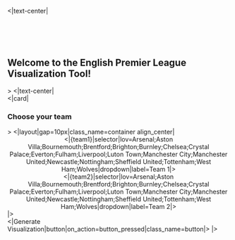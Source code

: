 <|text-center|
<br/>
<br/>
<br/>
<br/>
<br/>
<h2>Welcome to the English Premier League Visualization Tool!</h2>
>
<|text-center|
<br/>
<|card|
<h3>Choose your team</h3>
>
<|layout|gap=10px|class_name=container align_center|
<center>
<|{team1}|selector|lov=Arsenal;Aston Villa;Bournemouth;Brentford;Brighton;Burnley;Chelsea;Crystal Palace;Everton;Fulham;Liverpool;Luton Town;Manchester City;Manchester United;Newcastle;Nottingham;Sheffield United;Tottenham;West Ham;Wolves|dropdown|label=Team 1|>
</center>

<center>
<|{team2}|selector|lov=Arsenal;Aston Villa;Bournemouth;Brentford;Brighton;Burnley;Chelsea;Crystal Palace;Everton;Fulham;Liverpool;Luton Town;Manchester City;Manchester United;Newcastle;Nottingham;Sheffield United;Tottenham;West Ham;Wolves|dropdown|label=Team 2|>
</center>
|>

<style>
  /* Default button style (for light mode) /
  .button {
    background-color: white;
    color: black;
  }

  / Media query for dark mode */
@media (prefers-color-scheme: dark) {
    .button {
      background-color: black;
      color: white;
    }
}

@media (prefers-color-scheme: dark) {
    .card {
      background-color: #994eba;
      color: white;
    }
}
</style>
<br/>
<|Generate Visualization|button|on_action=button_pressed|class_name=button|>
|>